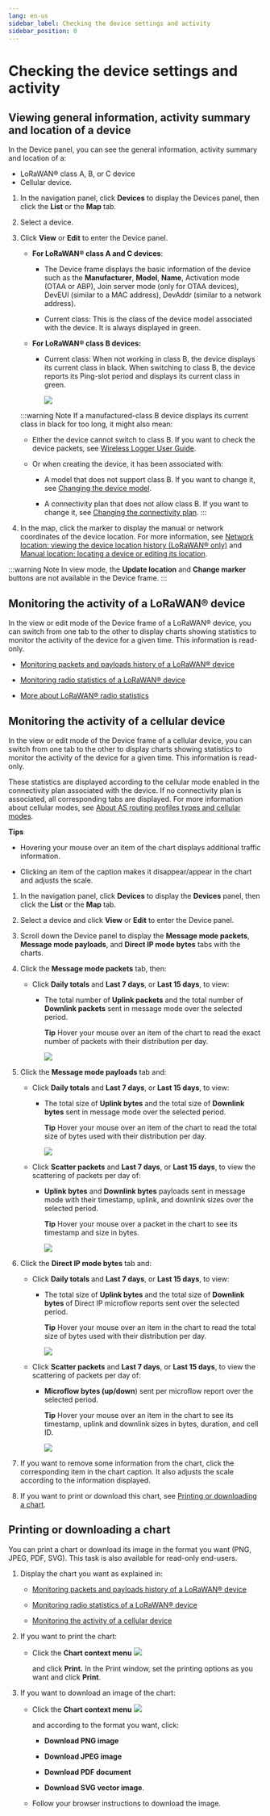 ```yaml
---
lang: en-us
sidebar_label: Checking the device settings and activity
sidebar_position: 0
---
```


# Checking the device settings and activity

## Viewing general information, activity summary and location of a device

In the Device panel, you can see the general information, activity
summary and location of a:

- LoRaWAN® class A, B, or C device
- Cellular device.

1.  In the navigation panel, click **Devices** to display the Devices
    panel, then click the **List** or the **Map** tab.

2.  Select a device.

3.  Click **View** or **Edit** to enter the Device panel.

    - **For LoRaWAN® class A and C devices**:

      - The Device frame displays the basic information of the device such
        as the **Manufacturer**, **Model**, **Name**, Activation mode (OTAA or ABP), Join server mode (only for OTAA devices),
        DevEUI (similar to a MAC address),
        DevAddr (similar to a network address).

      - Current class: This is the class of the
        device model associated with the device. It is always displayed in
        green.

    - **For LoRaWAN® class B devices:**

      - Current class: When not working in
        class B, the device displays its current class in black. When
        switching to class B, the device reports its Ping-slot period and displays its
        current class in green.

        ![](./_images/viewing-the-device-s-general-1.png)

    :::warning Note
    If a manufactured-class B device displays its current class in
    black for too long, it might also mean:

    - Either the device cannot switch to class B. If you want to check the
      device packets, see 
[Wireless Logger User Guide](../../wireless-logger-user-guide/index.md).

    - Or when creating the device, it has been associated with:

      - A model that does not support class B. If you want to change it, see
        [Changing the device model](change-device-model).

      - A connectivity plan that does not allow class B. If you want to
        change it, see [Changing the connectivity         plan](../manage-device-network/manage-connectivity-plan-device.md#changing-the-connectivity-plan).
    :::

4.  In the map, click the marker to display the manual or network
    coordinates of the device location. For more information, see
    [Network location: viewing the device location history (LoRaWAN®     only)](locate-device.md#network-location-viewing-the-device-location-history-lorawan-only-network-location-viewing-the-device-location-history-lorawan-only)
    and [Manual location: locating a device or editing its     location](locate-device.md#manual-location-locating-a-device-or-editing-its-location).

:::warning Note
In view mode, the **Update location** and **Change marker**
buttons are not available in the Device frame.
:::

## Monitoring the activity of a LoRaWAN® device

In the view or edit mode of the Device frame of a LoRaWAN® device, you
can switch from one tab to the other to display charts showing
statistics to monitor the activity of the device for a given time. This
information is read-only.

- [Monitoring packets and payloads history of a LoRaWAN® device](../../orphans/dmug-monitor-packets-payloads-history-lorawan-device)

- [Monitoring radio statistics of a LoRaWAN® device](../../orphans/dmug-monitor-radio-statistics-lorawan-device)

- [More about LoRaWAN® radio statistics](../../orphans/dmug-more-lorawan-radio-statistics)

## Monitoring the activity of a cellular device

In the view or edit mode of the Device frame of a cellular device, you
can switch from one tab to the other to display charts showing
statistics to monitor the activity of the device for a given time. This
information is read-only.

These statistics are displayed according to the cellular mode enabled in
the connectivity plan associated with the device. If no connectivity
plan is associated, all corresponding tabs are displayed. For more
information about cellular modes, see [About AS routing profiles types and cellular modes](../manage-as-routing-profiles/index.md#about-as-routing-profiles-types-and-cellular-modes).

**Tips**

- Hovering your mouse over an item of the chart displays additional
  traffic information.

- Clicking an item of the caption makes it disappear/appear in the chart
  and adjusts the scale.

1.  In the navigation panel, click **Devices** to display the
    **Devices** panel, then click the **List** or the **Map** tab.

2.  Select a device and click **View** or **Edit** to enter the Device
    panel.

3.  Scroll down the Device panel to display the **Message mode
    packets**, **Message mode payloads**, and **Direct IP mode bytes**
    tabs with the charts.

4.  Click the **Message mode packets** tab, then:

    - Click **Daily totals** and **Last 7 days**, or **Last 15 days**,
      to view:

      - The total number of **Uplink packets** and the total number of
        **Downlink packets** sent in message mode over the selected
        period.

        **Tip** Hover your mouse over an item of the chart to read the
        exact number of packets with their distribution per day.

        
        ![](./_images/checking-the-activity-of-a-1-1.png)

5.  Click the **Message mode payloads** tab and:

    - Click **Daily totals** and **Last 7 days**, or **Last 15 days**,
      to view:

      - The total size of **Uplink bytes** and the total size of
        **Downlink bytes** sent in message mode over the selected
        period.

        **Tip** Hover your mouse over an item of the chart to read the
        total size of bytes used with their distribution per day.
        
        ![](./_images/checking-the-activity-of-a-1-2.png)

    - Click **Scatter packets** and **Last 7 days**, or **Last 15
      days**, to view the scattering of packets per day of:

      - **Uplink bytes** and **Downlink bytes** payloads sent in message
        mode with their timestamp, uplink, and downlink sizes over the
        selected period.

        **Tip** Hover your mouse over a packet in the chart to see its
        timestamp and size in bytes.
        
        ![](./_images/checking-the-activity-of-a-1-3.png)

6.  Click the **Direct IP mode bytes** tab and:

    - Click **Daily totals** and **Last 7 days**, or **Last 15 days**,
      to view:

      - The total size of **Uplink bytes** and the total size of
        **Downlink bytes** of Direct IP microflow reports sent over the
        selected period.

        **Tip** Hover your mouse over an item in the chart to read the
        total size of bytes used with their distribution per day.
        
        ![](./_images/checking-the-activity-of-a-1-4.png)

    - Click **Scatter packets** and **Last 7 days**, or **Last 15
      days**, to view the scattering of packets per day of:

      - **Microflow bytes (up/down**) sent per microflow report over the
        selected period.

        **Tip** Hover your mouse over an item in the chart to see its
        timestamp, uplink and downlink sizes in bytes, duration, and
        cell ID.
        
        ![](./_images/checking-the-activity-of-a-1-5.png)

7.  If you want to remove some information from the chart, click the
    corresponding item in the chart caption. It also adjusts the scale
    according to the information displayed.

8.  If you want to print or download this chart, see [Printing or     downloading a chart](#printing-or-downloading-a-chart).

## Printing or downloading a chart

You can print a chart or download its image in the format you want (PNG,
JPEG, PDF, SVG). This task is also available for read-only end-users.

1.  Display the chart you want as explained in:

    - [Monitoring packets and payloads history of a LoRaWAN®   device](../../orphans/dmug-monitor-packets-payloads-history-lorawan-device)

    - [Monitoring radio statistics of a LoRaWAN® device](../../orphans/dmug-monitor-radio-statistics-lorawan-device)

    - [Monitoring the activity of a cellular       device](#monitoring-the-activity-of-a-cellular-device)

2.  If you want to print the chart:

    - Click the **Chart context menu** ![](./_images/printing-or-downloading-a.png)

      and click **Print.** In the Print window, set the printing options
      as you want and click **Print**.

3.  If you want to download an image of the chart:

    - Click the **Chart context menu** ![](./_images/printing-or-downloading-a.png)

      and according to the format you want, click:

      - **Download PNG image**

      - **Download JPEG image**

      - **Download PDF document**

      - **Download SVG vector image**.

    - Follow your browser instructions to download the image.

